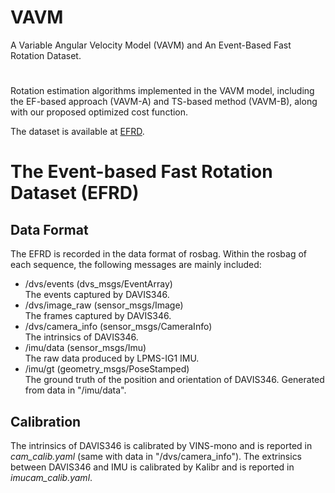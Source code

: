 # VAVM
A Variable Angular Velocity Model (VAVM) and An Event-Based Fast Rotation Dataset.

#
Rotation estimation algorithms implemented in the VAVM model, including the EF-based approach (VAVM-A) and TS-based method (VAVM-B), along with our proposed optimized cost function.

The dataset is available at [EFRD](https://drive.google.com/drive/folders/1tOlC-aOPL0YmYcQKetyEFWWRYONG8kF0).

# The Event-based Fast Rotation Dataset (EFRD)
## Data Format
The EFRD is recorded in the data format of rosbag. Within the rosbag of each sequence, the following messages are mainly included:

- /dvs/events (dvs_msgs/EventArray)  
  The events captured by DAVIS346. 
- /dvs/image_raw (sensor_msgs/Image)  
  The frames captured by DAVIS346.
- /dvs/camera_info (sensor_msgs/CameraInfo)  
  The intrinsics of DAVIS346.
- /imu/data (sensor_msgs/Imu)  
  The raw data produced by LPMS-IG1 IMU.
- /imu/gt (geometry_msgs/PoseStamped)  
  The ground truth of the position and orientation of DAVIS346. Generated from data in "/imu/data". 

## Calibration
The intrinsics of DAVIS346 is calibrated by VINS-mono and is reported in _cam_calib.yaml_ (same with data in "/dvs/camera_info"). The extrinsics between DAVIS346 and IMU is calibrated by Kalibr and is reported in _imucam_calib.yaml_.
